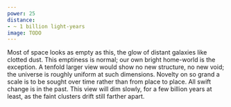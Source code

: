 ```yaml
---
power: 25
distance:
- ~ 1 billion light-years
image: TODO
---
```

Most of space looks as empty as this, the glow of distant galaxies like clotted dust. This emptiness is normal; our own bright home-world is the exception. A tenfold larger view would show no new structure, no new void; the universe is roughly uniform at such dimensions. Novelty on so grand a scale is to be sought over time rather than from place to place. All swift change is in the past. This view will dim slowly, for a few billion years at least, as the faint clusters drift still farther apart.
